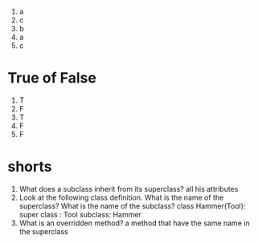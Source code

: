1. a
2. c
3. b
4. a
5. c
# True of False
1. T
2. F
3. T
4. F
5. F
# shorts
1. What does a subclass inherit from its superclass?
all his attributes
2.	 Look at the following class definition. What is the name of the superclass? What is
the name of the subclass?
class Hammer(Tool):
super class : Tool
subclass: Hammer
3. What is an overridden method?
a method that have the same name in the superclass
